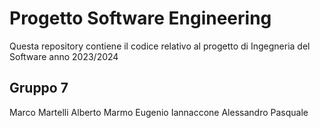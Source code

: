 # Progetto Software Engineering
Questa repository contiene il codice relativo al progetto di Ingegneria del Software anno 2023/2024

## Gruppo 7
Marco Martelli
Alberto Marmo
Eugenio Iannaccone
Alessandro Pasquale
